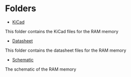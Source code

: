 # Folders

- [KiCad](/KiCad)

This folder contains the KiCad files for the RAM memory

- [Datasheet](/Datasheet)

This folder contains the datasheet files for the RAM memory

- [Schematic](/DDR4_8Gb_SODIMM_Schematic.pdf)

The schematic of the RAM memory